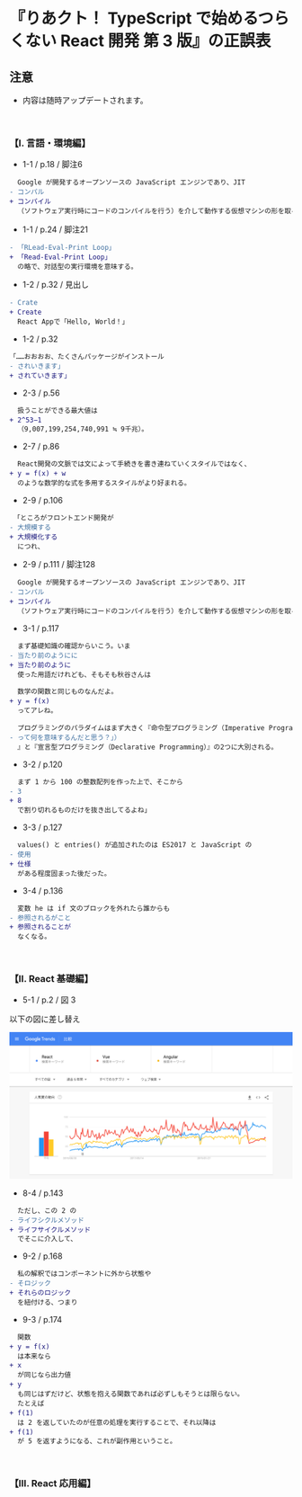 # 『りあクト！ TypeScript で始めるつらくない React 開発 第 3 版』の正誤表

## 注意

- 内容は随時アップデートされます。

<br />

### 【Ⅰ. 言語・環境編】

- 1-1 / p.18 / 脚注6

```diff
  Google が開発するオープンソースの JavaScript エンジンであり、JIT
- コンパル
+ コンパイル
  （ソフトウェア実行時にコードのコンパイルを行う）を介して動作する仮想マシンの形を取る。
```

- 1-1 / p.24 / 脚注21

```diff
- 「RLead-Eval-Print Loop」
+ 「Read-Eval-Print Loop」
  の略で、対話型の実行環境を意味する。
```

- 1-2 / p.32 / 見出し

```diff
- Crate
+ Create
  React Appで「Hello, World！」
```

- 1-2 / p.32

```diff
「……おおおお、たくさんパッケージがインストール
- されいきます」
+ されていきます」
```

- 2-3 / p.56

```diff
  扱うことができる最大値は
+ 2^53−1
  （9,007,199,254,740,991 ≒ 9千兆）。
```

- 2-7 / p.86

```diff
  React開発の文脈では文によって手続きを書き連ねていくスタイルではなく、
+ y = f(x) + w
  のような数学的な式を多用するスタイルがより好まれる。
```

- 2-9 / p.106

```diff
 「ところがフロントエンド開発が
- 大規模する
+ 大規模化する
  につれ、
```

- 2-9 / p.111 / 脚注128

```diff
  Google が開発するオープンソースの JavaScript エンジンであり、JIT
- コンパル
+ コンパイル
  （ソフトウェア実行時にコードのコンパイルを行う）を介して動作する仮想マシンの形を取る。
```

- 3-1 / p.117

```diff
  まず基礎知識の確認からいこう。いま
- 当たり前のようにに
+ 当たり前のように
  使った用語だけれども、そもそも秋谷さんは
```

```diff
  数学の関数と同じものなんだよ。
+ y = f(x)
  ってアレね。
```

```diff
  プログラミングのパラダイムはまず大きく『命令型プログラミング（Imperative Programming）』
- って何を意味するんだと思う？」）
  』と『宣言型プログラミング（Declarative Programming）』の2つに大別される。
```

- 3-2 / p.120

```diff
  まず 1 から 100 の整数配列を作った上で、そこから
- 3
+ 8
  で割り切れるものだけを抜き出してるよね」
```

- 3-3 / p.127

```diff
  values() と entries() が追加されたのは ES2017 と JavaScript の
- 使用
+ 仕様
  がある程度固まった後だった。
```

- 3-4 / p.136

```diff
  変数 he は if 文のブロックを外れたら誰からも
- 参照されるがこと
+ 参照されることが
  なくなる。
```

<br />

### 【Ⅱ. React 基礎編】

- 5-1 / p.2 / 図 3

以下の図に差し替え

![図 3: Googleトレンドでの各フレームワークの検索数比較（2020 年 9 月現在）](./images/05-01-keyword-trends.png)

- 8-4 / p.143

```diff
  ただし、この 2 の
- ライフシクルメソッド
+ ライフサイクルメソッド
  でそこに介入して、
```

- 9-2 / p.168

```diff
  私の解釈ではコンポーネントに外から状態や
- そロジック
+ それらのロジック
  を紐付ける、つまり
```

- 9-3 / p.174

```diff
  関数
+ y = f(x)
  は本来なら
+ x
  が同じなら出力値
+ y
  も同じはずだけど、状態を抱える関数であれば必ずしもそうとは限らない。
  たとえば
+ f(1)
  は 2 を返していたのが任意の処理を実行することで、それ以降は
+ f(1)
  が 5 を返すようになる、これが副作用ということ。
```

<br />

### 【Ⅲ. React 応用編】
